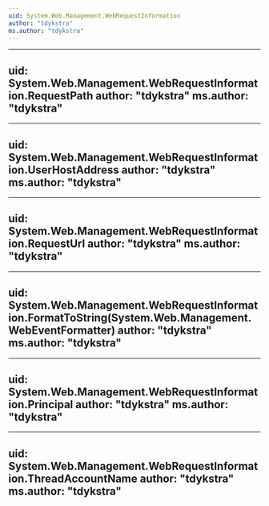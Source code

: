 ```yaml
---
uid: System.Web.Management.WebRequestInformation
author: "tdykstra"
ms.author: "tdykstra"
---
```


---
uid: System.Web.Management.WebRequestInformation.RequestPath
author: "tdykstra"
ms.author: "tdykstra"
---

---
uid: System.Web.Management.WebRequestInformation.UserHostAddress
author: "tdykstra"
ms.author: "tdykstra"
---

---
uid: System.Web.Management.WebRequestInformation.RequestUrl
author: "tdykstra"
ms.author: "tdykstra"
---

---
uid: System.Web.Management.WebRequestInformation.FormatToString(System.Web.Management.WebEventFormatter)
author: "tdykstra"
ms.author: "tdykstra"
---

---
uid: System.Web.Management.WebRequestInformation.Principal
author: "tdykstra"
ms.author: "tdykstra"
---

---
uid: System.Web.Management.WebRequestInformation.ThreadAccountName
author: "tdykstra"
ms.author: "tdykstra"
---
